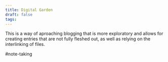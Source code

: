 ```yaml
---
title: Digital Garden
draft: false
tags:
---
```

This is a way of aproaching blogging that is more exploratory and allows for creating entries that are not fully fleshed out, as well as relying on the interlinking of files.

#note-taking

